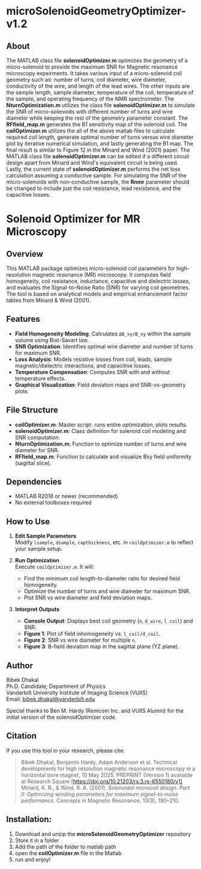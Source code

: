 # microSolenoidGeometryOptimizer-v1.2

## About
The MATLAB class file **solenoidOptimizer.m** optimizes the geometry of a micro-solenoid to provide the maximum SNR for Magnetic resonance microscopy expeirments. It takes various input of a micro-solenoid coil geometry such as: number of turns, coil diameter, wire diameter, conductivity of the wire,  and length of the lead wires.  The other inputs are the sample length, sample diameter, temperature of the coil, temperature of the sample, and operating frequency of the NMR spectrometer. The **NturnOptimization.m** utilizes the class file **solenoidOptimizer.m** to simulate the SNR of micro-solenoids with different number of turns and wire diameter while keeping the rest of the geometry parameter constant. The **RFfield_map.m** generates the B1 sensitivity map of the solenoid coil. The **coilOptimizer.m** utilizes the all of the above matlab files to calculate required coil length, generate optimal number of turns versus wire diameter plot by iterative numerical simulation, and lastly generating the B1 map. 
The final result is similar to Figure 12 in the Minard and Wind (2001) paper. The MATLAB class file **solenoidOptimizer.m** can be edited if a different circuit design apart from Minard and Wind's equivalent circuit is being used. Lastly, the current state of **solenoidOptimizer.m** performs the net loss calculation assuming a conductive sample. For simulating the SNR of the micro-solenoids with non-conductive sample, the **Rnmr** parameter should be changed to include just the coil resistance, lead resistance, and the capacitive losses. 

# Solenoid Optimizer for MR Microscopy

## Overview

This MATLAB package optimizes micro-solenoid coil parameters for high-resolution magnetic resonance (MR) microscopy. It computes field homogeneity, coil resistance, inductance, capacitive and dielectric losses, and evaluates the Signal-to-Noise Ratio (SNR) for varying coil geometries. The tool is based on analytical models and empirical enhancement factor tables from Minard & Wind (2001).

## Features

- **Field Homogeneity Modeling**: Calculates `ΔB_xy/B_xy` within the sample volume using Biot-Savart law.
- **SNR Optimization**: Identifies optimal wire diameter and number of turns for maximum SNR.
- **Loss Analysis**: Models resistive losses from coil, leads, sample magnetic/dielectric interactions, and capacitive losses.
- **Temperature Compensation**: Computes SNR with and without temperature effects.
- **Graphical Visualization**: Field deviation maps and SNR-vs-geometry plots.

## File Structure
- **coilOptimizer.m**:               Master script: runs entire optimization, plots results.
- **solenoidOptimizer.m**:           Class definition for solenoid coil modeling and SNR computation.
- **NturnOptimization.m**:           Function to optimize number of turns and wire diameter for SNR.
- **RFfield_map.m**:                 Function to calculate and visualize Bxy field uniformity (sagittal slice).

## Dependencies

- MATLAB R2018 or newer (recommended)
- No external toolboxes required

## How to Use

1. **Edit Sample Parameters**  
   Modify `lsample`, `dsample`, `capthickness`, etc. in `coilOptimizer.m` to reflect your sample setup.

2. **Run Optimization**  
   Execute `coilOptimizer.m`. It will:
   - Find the minimum coil length-to-diameter ratio for desired field homogeneity.
   - Optimize the number of turns and wire diameter for maximum SNR.
   - Plot SNR vs wire diameter and field deviation maps.

3. **Interpret Outputs**
   - **Console Output**: Displays best coil geometry (`n`, `d_wire`, `l_coil`) and SNR.
   - **Figure 1**: Plot of field inhomogeneity vs. `l_coil/d_coil`.
   - **Figure 2**: SNR vs wire diameter for multiple `n`.
   - **Figure 3**: B-field deviation map in the sagittal plane (YZ plane).

## Author

Bibek Dhakal  
Ph.D. Candidate, Department of Physics  
Vanderbilt University Institute of Imaging Science (VUIIS)  
Email: bibek.dhakal@vanderbilt.edu

Special thanks to Ben M. Hardy (Remcom Inc. and VUIIS Alumni) for the initial version of the solenoidOptimizer code.

## Citation

If you use this tool in your research, please cite:
>Bibek Dhakal, Benjamin Hardy, Adam Anderson et al. Technical developments for high resolution magnetic resonance microscopy in a horizontal bore magnet, 10 May 2025, PREPRINT (Version 1) available at Research Square [https://doi.org/10.21203/rs.3.rs-6550180/v1]
> Minard, K. R., & Wind, R. A. (2001). *Solenoidal microcoil design. Part II: Optimizing winding parameters for maximum signal-to-noise performance.* Concepts in Magnetic Resonance, 13(3), 190–210.


## Installation:
1. Download and unzip the **microSolenoidGeometryOptimizer** repository
2. Store it in a folder
3. Add the path of the folder to matlab path
4. open the **coilOptimizer.m** file in the Matlab
5. run and enjoy!


